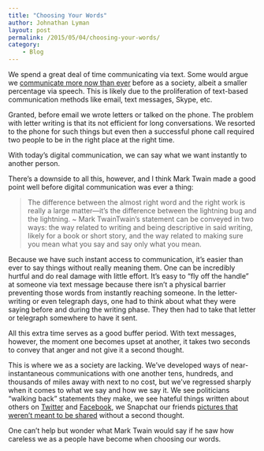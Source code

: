 ```yaml
---
title: "Choosing Your Words"
author: Johnathan Lyman
layout: post
permalink: /2015/05/04/choosing-your-words/
category:
    - Blog
---
```


We spend a great deal of time communicating via text. Some would argue we [communicate more now than ever](http://www.bizzuka.com/company-blog/we-never-talk-any-more-why-text-messaging-has-replaced-the-phone-for-communication) before as a society, albeit a smaller percentage via speech. This is likely due to the proliferation&nbsp;of text-based communication methods like email, text messages, Skype, etc.

Granted, before email we wrote letters or talked on the phone. The problem with letter writing is that its not efficient for long conversations. We resorted to the phone for such things but even then a successful phone call required two people to be in the right place at the right time.

With today’s digital communication, we can say what we want instantly to another person.

There’s a downside to all this, however, and I think Mark Twain made a good point well before digital communication was ever a thing:

> The difference between the almost right word and the right work is really a large matter—it’s the difference between the lightning bug and the lightning. ~ Mark TwainTwain’s statement can be conveyed in two ways: the way related to writing and being descriptive in said writing, likely for a book or short story, and the way related to making sure you mean what you say and say only what you mean.

Because we have such instant access to communication, it’s easier than ever to say things without really meaning them. One can be incredibly hurtful and do real damage with little effort. It’s easy to “fly off the handle” at someone via text message because there isn’t a physical barrier preventing those words from instantly reaching someone. In the letter-writing or even telegraph days, one had to think about what they were saying before and during the writing phase. They then had to take that letter or telegraph somewhere to have it sent.

All this extra time serves as a good buffer period. With text messages, however, the moment one becomes upset at another, it takes two seconds to convey that anger and not give it a second thought.

This is where we as a society are lacking. We’ve developed ways of near-instantaneous communications with one another tens, hundreds, and thousands of miles away with next to no cost, but we’ve regressed sharply when it comes to what we say and how we say it. We see politicians “walking back” statements they make, we see hateful things written about others on [Twitter](http://www.theatlantic.com/technology/archive/2014/12/new-harassment-policy-for-twitter/383344/) and [Facebook](https://www.facebook.com/help/116326365118751), we Snapchat our friends [pictures that weren’t meant to be shared](https://www.google.com/search?client=safari&rls=en&q=snapchat+photo+leanks&ie=UTF-8&oe=UTF-8#rls=en&q=snapchat+photo+leaks) without a second thought.

One can’t help but wonder what Mark Twain would say if he saw how careless we as a people have become when choosing our words.

